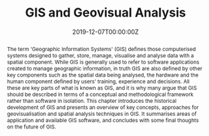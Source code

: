 ---
abstract: The term 'Geographic Information Systems' (GIS) defines those computerised systems designed to gather, store, manage, visualise and analyse data with a spatial component. While GIS is generally used to refer to software applications created to manage geographic information, in truth GIS are also defined by other key components such as the spatial data being analysed, the hardware and the human component defined by users' training, experience and decisions. All these are key parts of what is known as GIS, and it is why many argue that GIS should be described in terms of a conceptual and methodological framework rather than software in isolation. This chapter introduces the historical development of GIS and presents an overview of key concepts, approaches for geovisualisation and spatial analysis techniques in GIS. It summarises areas of application and available GIS software, and concludes with some final thoughts on the future of GIS.
authors:
- David Buil-Gil
- Samuel Langton
date: "2019-12-07T00:00:00Z"
doi: ""
featured: false
image:
  caption: ''
  focal_point: ""
  preview_only: true
projects:
- internal-project
publication: "SAGE Research Methods Foundations"
publication_short: ""
publication_types:
- "6"
publishDate: "2019-23-01T00:00:00Z"
summary: Forthcoming book chapter introducing GIS and geovisual analysis for research.
tags:
- GIS
- mapping
- visualisation
title: GIS and Geovisual Analysis
url_preprint: https://www.research.manchester.ac.uk/portal/en/publications/gis-and-geovisual-analysis%286f08f8f5-fb0c-4280-8c82-c8f1b7e02d76%29.html
url_pdf: http://methods.sagepub.com/foundations/gis-and-geovisual-analysis
---